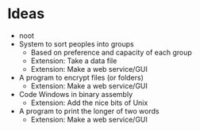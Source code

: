 # Ideas
 - noot
 - System to sort peoples into groups
   - Based on preference and capacity of each group
   - Extension: Take a data file
   - Extension: Make a web service/GUI
 - A program to encrypt files (or folders)
   - Extension: Make a web service/GUI
 - Code Windows in binary assembly
   - Extension: Add the nice bits of Unix
 - A program to print the longer of two words
   - Extension: Make a web service/GUI
